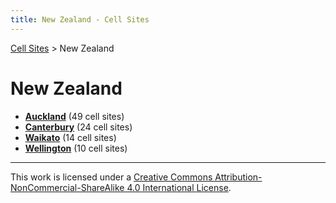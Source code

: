 ```yaml
---
title: New Zealand - Cell Sites
---
```


[Cell Sites](../) > New Zealand

# New Zealand

* **[Auckland](auk)** (49 cell sites)
* **[Canterbury](can)** (24 cell sites)
* **[Waikato](wko)** (14 cell sites)
* **[Wellington](wgn)** (10 cell sites)

---

This work is licensed under a [Creative Commons Attribution-NonCommercial-ShareAlike 4.0 International License](http://creativecommons.org/licenses/by-nc-sa/4.0/).
